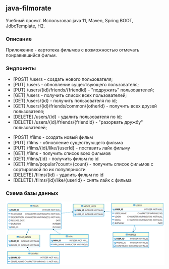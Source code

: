 <h2>java-filmorate</h2>
<p>Учебный проект.
Использовал java 11, Maven, Spring BOOT, JdbcTemplate, H2.
</p>
<h3>Описание</h3>
<p>Приложение - картотека фильмов с возможностью отмечать понравившийся фильм.</p>
<h3>Эндпоинты</h3>
<p><ul>
<li>[POST] /users - создать нового пользователя;</li>
<li>[PUT] /users - обновление существующего пользователя;</li>
<li>[PUT] /users/{id}/friends/{friendId} - "подружить" пользователей;</li>
<li>[GET] /users - получить список всех пользователей;</li>
<li>[GET] /users/{id} - получить пользователя по id;</li>
<li>[GET] /users/{id}/friends/common/{otherId} - получить всех друзей пользователя;</li>
<li>[DELETE] /users/{id} - удалить пользователя по id;</li>
<li>[DELETE] /users/{id}/friends/{friendId} - "разорвать дружбу" пользователей;</li>
</ul></p>
<p><ul>
<li>[POST] /films - создать новый фильм</li>
<li>[PUT] /films - обновление существующего фильма</li>
<li>[PUT] /films/{id}/like/{userId} - поставить лайк фильму</li>
<li>[GET] /films - получить список всех фильмов</li>
<li>[GET] /films/{id} - получить фильм по id</li>
<li>[GET] /films/popular?count={count} - получить список фильмов с сортировкой по их популярности</li>
<li>[DELETE] /films/{id} - удалить фильм по id</li>
<li>[DELETE] /films/{id}/like/{userId} - снять лайк с фильма</li>
</ul></p>

<h3>Схема базы данных</h3>
<p><img src="https://github.com/Konstakox/java-filmorate/blob/main/PUBLIC.png"/></p>

<!--
# java-filmorate
Template repository for Filmorate project.
Проект реализован в рамках обучения яндекс-практикум.
Бэкэнд сервиса по подбору фильмов для просмотра.
![Схема](/PUBLIC.png)

Таблицы с Данными

films список фильмов
MPA рейтинг Ассоциации кинокомпаний
film_genre связь фильмов с жанрами
genres список жанров
movie_likes лайки пользователей
users список пользователей
friends связи дружбы между пользователями

Примеры запросов

Список фильмов в жанре "Боевик"

SELECT f.name, g.name
FROM films AS f

LEFT JOIN film_genre ON f.film_id = film_genres.film_id
WHERE f.genre LIKE '%Боевик%'


Список друзей пользователя с id = 1


SELECT * FROM users WHERE user_id IN
( SELECT friend_id FROM friends WHERE user_id = 1 );

Возвращаем Топ 10 популярных фильмов

SELECT f.film_id, film_name, description, duration, release_date, mpa_id, count\n
FROM (SELECT film_id ,COUNT(user_id) AS count
FROM movie_likes AS ml
GROUP BY film_id) AS likes
RIGHT JOIN films AS f ON f.film_id=likes.film_id
ORDER BY count LIMIT 10
